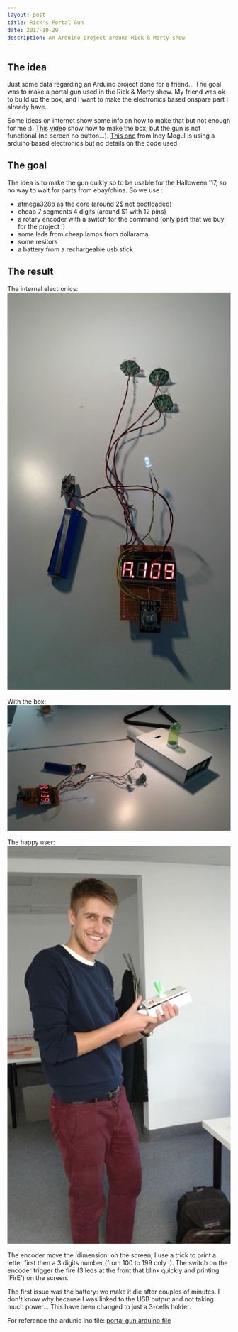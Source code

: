 ```yaml
---
layout: post
title: Rick's Portal Gun
date: 2017-10-29
description: An Arduino project around Rick & Morty show
---
```


## The idea

Just some data regarding an Arduino project done for a friend... The goal was to
make a portal gun used in the Rick & Morty show. My friend was ok to build up the box,
and I want to make the electronics based onspare part I already have.

Some ideas on internet show some info on how to make that but not enough for me :).
[This video](https://www.youtube.com/watch?v=uPB6Z9btUO4) show how to make the box,
but the gun is not functional (no screen no button...). [This one](https://www.youtube.com/watch?v=uBO3GrtVYcY)
from Indy Mogul is using a arduino based electronics but no details on the code used.

## The goal

The idea is to make the gun quikly so to be usable for the Halloween '17, so no way
to wait for parts from ebay/china. So we use :

 - atmega328p as the core (around 2$ not bootloaded)
 - cheap 7 segments 4 digits (around $1 with 12 pins)
 - a rotary encoder with a switch for the command (only part that we buy for the
   project !)
 - some leds from cheap lamps from dollarama
 - some resitors
 - a battery from a rechargeable usb stick

## The result

The internal electronics:
![portal gun 1](./portalgun1.jpg)

With the box:
![portal gun 2](./portalgun2.jpg)

The happy user:
![portal gun 3](./portalgun3.jpg)

The encoder move the 'dimension' on the screen, I use a trick to print a letter
first then a 3 digits number (from 100 to 199 only !). The switch on the encoder
trigger the fire (3 leds at the front that blink quickly and printing 'FirE') on
the screen.

The first issue was the battery: we make it die after couples of minutes. I don't
know why because I was linked to the USB output and not taking much power... This
have been changed to just a 3-cells holder.  

For reference the ardunio ino file:
[portal gun arduino file](/files/portalgun.ino)
